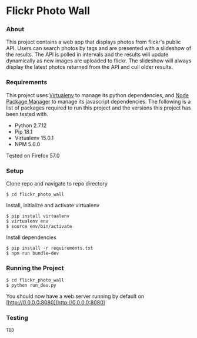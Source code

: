 # Flickr Photo Wall

### About
This project contains a web app that displays photos from flickr's public API. Users can search photos by tags and are presented with a slideshow of the results. The API is polled in intervals and the results will update dynamically as new images are uploaded to flickr. The slideshow will always display the latest photos returned from the API and cull older results.


### Requirements
This project uses [Virtualenv](https://virtualenv.pypa.io/en/latest/) to manage its python dependencies, and [Node Package Manager](https://www.npmjs.com/) to manage its javascript dependencies. The following is a list of packages required to run this project and the versions this project has been tested with.

* Python 2.7.12
* Pip 18.1
* Virtualenv 15.0.1
* NPM 5.6.0 

Tested on Firefox 57.0

### Setup

Clone repo and navigate to repo directory

```
$ cd flickr_photo_wall
```

Install, initialize and activate virtualenv
```
$ pip install virtualenv
$ virtualenv env
$ source env/bin/activate
```

Install dependencies
```
$ pip install -r requirements.txt
$ npm run bundle-dev
```

### Running the Project
```
$ cd flickr_photo_wall
$ python run_dev.py 
```
You should now have a web server running by default on [http://0.0.0.0:8080](http://0.0.0.0:8080)

### Testing
`TBD`

